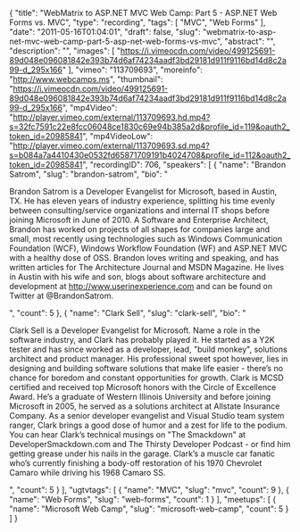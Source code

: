 {
  "title": "WebMatrix to ASP.NET MVC Web Camp: Part 5 - ASP.NET Web Forms vs. MVC",
  "type": "recording",
  "tags": [
    "MVC",
    "Web Forms"
  ],
  "date": "2011-05-16T01:04:01",
  "draft": false,
  "slug": "webmatrix-to-asp-net-mvc-web-camp-part-5-asp-net-web-forms-vs-mvc",
  "abstract": "",
  "description": "",
  "images": [
    "https://i.vimeocdn.com/video/499125691-89d048e096081842e393b74d6af74234aadf3bd29181d911f9116bd14d8c2a99-d_295x166"
  ],
  "vimeo": "113709693",
  "moreinfo": "http://www.webcamps.ms",
  "thumbnail": "https://i.vimeocdn.com/video/499125691-89d048e096081842e393b74d6af74234aadf3bd29181d911f9116bd14d8c2a99-d_295x166",
  "mp4Video": "http://player.vimeo.com/external/113709693.hd.mp4?s=32fc7591c22e8fcc06048ce1830c69e94b385a2d&profile_id=119&oauth2_token_id=20985841",
  "mp4VideoLow": "http://player.vimeo.com/external/113709693.sd.mp4?s=b084a7a4410430e0532fd65871709191b4024708&profile_id=112&oauth2_token_id=20985841",
  "recordingID": 706,
  "speakers": [
    {
      "name": "Brandon Satrom",
      "slug": "brandon-satrom",
      "bio": "<p>Brandon Satrom is a Developer Evangelist for Microsoft, based in Austin, TX. He has eleven years of industry experience, splitting his time evenly between consulting/service organizations and internal IT shops before joining Microsoft in June of 2010. A Software and Enterprise Architect, Brandon has worked on projects of all shapes for companies large and small, most recently using technologies such as Windows Communication Foundation (WCF), Windows Workflow Foundation (WF) and ASP.NET MVC with a healthy dose of OSS. Brandon loves writing and speaking, and has written articles for The Architecture Journal and MSDN Magazine. He lives in Austin with his wife and son, blogs about software architecture and development at http://www.userinexperience.com and can be found on Twitter at @BrandonSatrom.</p>",
      "count": 5
    },
    {
      "name": "Clark Sell",
      "slug": "clark-sell",
      "bio": "<p>Clark Sell is a Developer Evangelist for Microsoft. Name a role in the software industry, and Clark has probably played it. He started as a Y2K tester and has since worked as a developer, lead, \"build monkey\", solutions architect and product manager. His professional sweet spot however, lies in designing and building software solutions that make life easier - there&rsquo;s no chance for boredom and constant opportunities for growth. Clark is MCSD certified and received top Microsoft honors with the Circle of Excellence Award. He&rsquo;s a graduate of Western Illinois University and before joining Microsoft in 2005, he served as a solutions architect at Allstate Insurance Company. As a senior developer evangelist and Visual Studio team system ranger, Clark brings a good dose of humor and a zest for life to the podium. You can hear Clark&rsquo;s technical musings on \"The Smackdown\" at DeveloperSmackdown.com and The Thirsty Developer Podcast - or find him getting grease under his nails in the garage. Clark&rsquo;s a muscle car fanatic who&rsquo;s currently finishing a body-off restoration of his 1970 Chevrolet Camaro while driving his 1968 Camaro SS.</p>",
      "count": 5
    }
  ],
  "ugtvtags": [
    {
      "name": "MVC",
      "slug": "mvc",
      "count": 9
    },
    {
      "name": "Web Forms",
      "slug": "web-forms",
      "count": 1
    }
  ],
  "meetups": [
    {
      "name": "Microsoft Web Camp",
      "slug": "microsoft-web-camp",
      "count": 5
    }
  ]
}